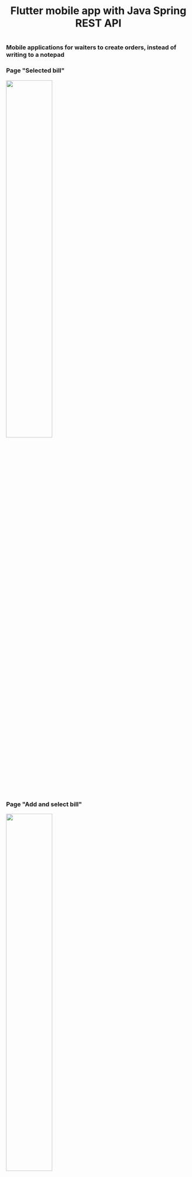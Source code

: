<h1 align="center">Flutter mobile app with Java Spring REST API<h1/>
<h3>Mobile applications for waiters to create orders, instead of writing to a notepad<h3/>
<p>Page "Selected bill"<p/>
<img src="https://sun9-77.userapi.com/impg/gkxp6PavR1QYGCx9razVB6qzOV0JlquoKXwJnA/C8BjzogH80Y.jpg?size=263x541&quality=96&sign=62d6c263201b609db003b90be6ab0c5c&type=album" height="50%" align="center"/>
 <p>Page "Add and select bill"<p/>
<img src="![image](https://user-images.githubusercontent.com/79968338/234958828-14441b2b-e1fb-44cf-8466-9ef2bd2071e9.png)" height="50%" align="center"/>
